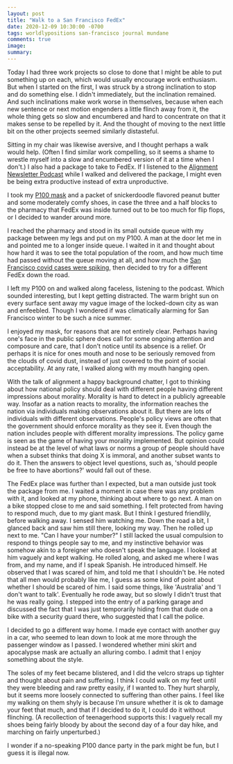 ```yaml
---
layout: post
title: "Walk to a San Francisco FedEx"
date: 2020-12-09 10:30:00 -0700
tags: worldlypositions san-francisco journal mundane
comments: true
image:
summary:
---
```

Today I had three work projects so close to done that I might be able to put something up on each, which would usually encourage work enthusiasm. But when I started on the first, I was struck by a strong inclination to stop and do something else. I didn't immediately, but the inclination remained. And such inclinations make work worse in themselves, because when each new sentence or next motion engenders a little flinch away from it, the whole thing gets so slow and encumbered and hard to concentrate on that it makes sense to be repelled by it. And the thought of moving to the next little bit on the other projects seemed similarly distasteful.<!--ex-->

Sitting in my chair was likewise aversive, and I thought perhaps a walk would help. (Often I find similar work compelling, so it seems a shame to wrestle myself into a slow and encumbered version of it at a time when I don't.)  I also had a package to take to FedEx. If I listened to the [Alignment Newsletter Podcast](https://alignment-newsletter.libsyn.com/) while I walked and delivered the package, I might even be being extra productive instead of extra unproductive.

I took my [P100 mask](https://worldspiritsockpuppet.com/2020/10/22/P100-PSA.html) and a packet of snickerdoodle flavored peanut butter and some moderately comfy shoes, in case the three and a half blocks to the pharmacy that FedEx was inside turned out to be too much for flip flops, or I decided to wander around more.

I reached the pharmacy and stood in its small outside queue with my package between my legs and put on my P100. A man at the door let me in and pointed me to a longer inside queue. I waited in it and thought about how hard it was to see the total population of the room, and how much time had passed without the queue moving at all, and how much the [San Francisco covid cases were spiking](https://data.sfgov.org/stories/s/dak2-gvuj), then decided to try for a different FedEx down the road.

I left my P100 on and walked along faceless, listening to the podcast. Which sounded interesting, but I kept getting distracted. The warm bright sun on every surface sent away my vague image of the locked-down city as wan and enfeebled. Though I wondered if was climatically alarming for San Francisco winter to be such a nice summer.

I enjoyed my mask, for reasons that are not entirely clear. Perhaps having one's face in the public sphere does call for some ongoing attention and composure and care, that I don't notice until its absence is a relief. Or perhaps it is nice for ones mouth and nose to be seriously removed from the clouds of covid dust, instead of just covered to the point of social acceptability. At any rate, I walked along with my mouth hanging open.

With the talk of alignment a happy background chatter, I got to thinking about how national policy should deal with different people having different impressions about morality. Morality is hard to detect in a publicly agreeable way. Insofar as a nation reacts to morality, the information reaches the nation via individuals making observations about it. But there are lots of individuals with different observations. People's policy views are often that the government should enforce morality as they see it. Even though the nation includes people with different morality impressions. The policy game is seen as the game of having your morality implemented. But opinion could instead be at the level of what laws or norms a group of people should have when a subset thinks that doing X is immoral, and another subset wants to do it. Then the answers to object level questions, such as, 'should people be free to have abortions?' would fall out of these.

The FedEx place was further than I expected, but a man outside just took the package from me. I waited a moment in case there was any problem with it, and looked at my phone, thinking about where to go next. A man on a bike stopped close to me and said something. I felt protected from having to respond much, due to my giant mask. But I think I gestured friendlily, before walking away. I sensed him watching me. Down the road a bit, I glanced back and saw him still there, looking my way. Then he rolled up next to me. "Can I have your number?" I still lacked the usual compulsion to respond to things people say to me, and my instinctive behavior was somehow akin to a foreigner who doesn't speak the language. I looked at him vaguely and kept walking. He rolled along, and asked me where I was from, and my name, and if I speak Spanish. He introduced himself. He observed that I was scared of him, and told me that I shouldn't be. He noted that all men would probably like me, I guess as some kind of point about whether I should be scared of him. I said some things, like 'Australia' and 'I don't want to talk'. Eventually he rode away, but so slowly I didn't trust that he was really going. I stepped into the entry of a parking garage and discussed the fact that I was just temporarily hiding from that dude on a bike with a security guard there, who suggested that I call the police.

I decided to go a different way home. I made eye contact with another guy in a car, who seemed to lean down to look at me more through the passenger window as I passed. I wondered whether mini skirt and apocalypse mask are actually an alluring combo. I admit that I enjoy something about the style.

The soles of my feet became blistered, and I did the velcro straps up tighter and thought about pain and suffering. I think I could walk on my feet until they were bleeding and raw pretty easily, if I wanted to. They hurt sharply, but it seems more loosely connected to suffering than other pains. I feel like my walking on them shyly is because I'm unsure whether it is ok to damage your feet that much, and that if  I decided to do it, I could do it without flinching. (A recollection of teenagerhood supports this: I vaguely recall my shoes being fairly bloody by about the second day of a four day hike, and marching on fairly unperturbed.)

I wonder if a no-speaking P100 dance party in the park might be fun, but I guess it is illegal now.
